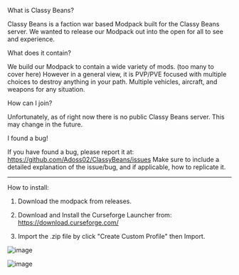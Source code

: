 What is Classy Beans?

Classy Beans is a faction war based Modpack built for the Classy Beans server.
We wanted to release our Modpack out into the open for all to see and experience.
 


What does it contain?

We build our Modpack to contain a wide variety of mods. (too many to cover here)
However in a general view, it is PVP/PVE focused with multiple choices to destroy anything in your path.
Multiple vehicles, aircraft, and weapons for any situation.



How can I join?

Unfortunately, as of right now there is no public Classy Beans server.
This may change in the future.



I found a bug!

If you have found a bug, please report it at: https://github.com/Adoss02/ClassyBeans/issues
Make sure to include a detailed explanation of the issue/bug, and if applicable, how to replicate it.



-----------------------------------------------------------------------------------------------------------------------------------------------------------------------


How to install:

1. Download the modpack from releases.


2. Download and Install the Curseforge Launcher from: https://download.curseforge.com/

3. Import the .zip file by click "Create Custom Profile" then Import.

![image](https://user-images.githubusercontent.com/67236778/218290440-4f931fed-1ac5-456d-a658-de64bee9642a.png)

![image](https://user-images.githubusercontent.com/67236778/218290448-5beb5ffc-1723-412c-920b-c2f6d4ff8747.png)
